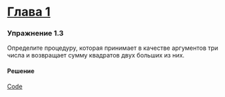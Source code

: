# [Глава 1](../index.md#Глава-1-Построение-абстракций-с-помощью-процедур)

### Упражнение 1.3
Определите процедуру, которая принимает в качестве аргументов три числа и возвращает сумму квадратов двух больших из них.

#### Решение
[Code](../../src/sicp/chapter01/1_03.rkt)
